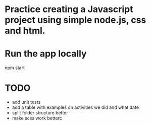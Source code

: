 # Practice creating a Javascript project using simple node.js, css and html. 

# Run the app locally

npm start 



# TODO
- add unit tests 
- add a table with examples on activities we did and what date
- split folder structure better 
- make scss work betterc
